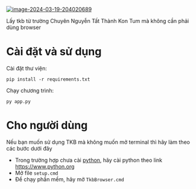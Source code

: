 <a href="https://ibb.co/ZfNt6K2"><img src="https://i.ibb.co/GdFBvkH/image-2024-03-19-204020689.png" alt="image-2024-03-19-204020689" border="0"></a>

Lấy tkb từ trường Chuyên Nguyễn Tất Thành Kon Tum mà không cần phải dùng browser

# Cài đặt và sử dụng
Cài đặt thư viện:
```
pip install -r requirements.txt
```

Chạy chương trình:
```
py app.py
```

# Cho người dùng
Nếu bạn muốn sử dụng TKB mà không muốn mở terminal thì hãy làm theo các bước dưới đây
- Trong trường hợp chưa cài [python](https://www.python.org), hãy cài python theo link https://www.python.org
- Mở file `setup.cmd`
- Để chạy phần mềm, hãy mở `TkbBrowser.cmd`